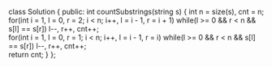 class Solution {
public:
    int countSubstrings(string s) {
	int n = size(s), cnt = n; 
	for(int i = 1, l = 0, r = 2; i < n; i++, l = i - 1, r = i + 1)
		while(l >= 0 && r < n && s[l] == s[r]) l--, r++, cnt++;                    
	for(int i = 1, l = 0, r = 1; i < n; i++, l = i - 1, r = i)
		while(l >= 0 && r < n && s[l] == s[r]) l--, r++, cnt++;            
	return cnt;
}
};
